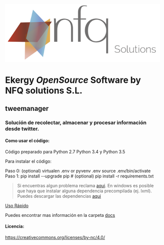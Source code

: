 ![Alt text](/docs/images/nfq_solutions.png?raw=true)
# Ekergy *OpenSource* Software by NFQ solutions S.L.

## tweemanager

### Solución de recolectar, almacenar y procesar información desde twitter.

#### Como usar el código:

Código preparado para Python 2.7 Python 3.4 y Python 3.5

Para instalar el código:

Paso 0: (optional)
	virtualen .env or pyvenv .env
	source .env/bin/activate
Paso 1:
	pip install --upgrade pip # (optional)
	pip install -r requirements.txt

> Si encuentras algun problema reclama [aqui](https://github.com/ekergy/tweemanager/issues).
  En windows es posible que haya que instalar alguna dependencia precompilada (ej. lxml).
  Puedes descargar las dependencias [aqui](http://www.lfd.uci.edu/~gohlke/pythonlibs/#lxml)

[Uso Rápido](/docs/UsoRapido.md)

Puedes encontrar mas información en la carpeta [docs](/docs/)

#### Licencia:
https://creativecommons.org/licenses/by-nc/4.0/
